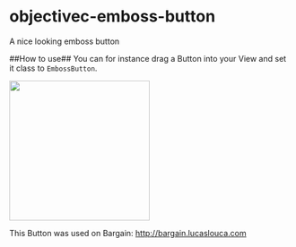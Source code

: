 # objectivec-emboss-button
A nice looking emboss button

##How to use##
You can for instance drag a Button into your View and set it class to ``EmbossButton``.

<img src="https://cloud.githubusercontent.com/assets/10542894/6719464/02f18ce2-cdbb-11e4-8584-1faecbbde268.png" width="250"/>

This Button was used on Bargain: 
http://bargain.lucaslouca.com
